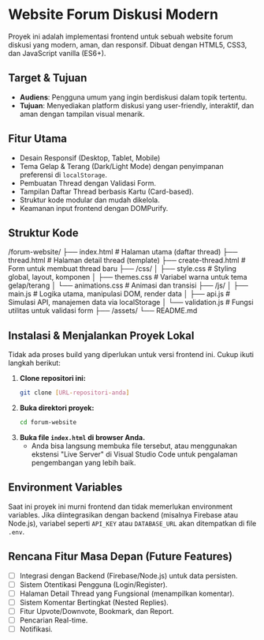 # Website Forum Diskusi Modern

Proyek ini adalah implementasi frontend untuk sebuah website forum diskusi yang modern, aman, dan responsif. Dibuat dengan HTML5, CSS3, dan JavaScript vanilla (ES6+).

## Target & Tujuan

-   **Audiens**: Pengguna umum yang ingin berdiskusi dalam topik tertentu.
-   **Tujuan**: Menyediakan platform diskusi yang user-friendly, interaktif, dan aman dengan tampilan visual menarik.

## Fitur Utama
-   Desain Responsif (Desktop, Tablet, Mobile)
-   Tema Gelap & Terang (Dark/Light Mode) dengan penyimpanan preferensi di `localStorage`.
-   Pembuatan Thread dengan Validasi Form.
-   Tampilan Daftar Thread berbasis Kartu (Card-based).
-   Struktur kode modular dan mudah dikelola.
-   Keamanan input frontend dengan DOMPurify.

## Struktur Kode
/forum-website/
├── index.html                # Halaman utama (daftar thread)
├── thread.html               # Halaman detail thread (template)
├── create-thread.html        # Form untuk membuat thread baru
├── /css/
│   ├── style.css             # Styling global, layout, komponen
│   ├── themes.css            # Variabel warna untuk tema gelap/terang
│   └── animations.css        # Animasi dan transisi
├── /js/
│   ├── main.js               # Logika utama, manipulasi DOM, render data
│   ├── api.js                # Simulasi API, manajemen data via localStorage
│   └── validation.js         # Fungsi utilitas untuk validasi form
├── /assets/
└── README.md


## Instalasi & Menjalankan Proyek Lokal

Tidak ada proses build yang diperlukan untuk versi frontend ini. Cukup ikuti langkah berikut:

1.  **Clone repositori ini:**
    ```bash
    git clone [URL-repositori-anda]
    ```
2.  **Buka direktori proyek:**
    ```bash
    cd forum-website
    ```
3.  **Buka file `index.html` di browser Anda.**
    -   Anda bisa langsung membuka file tersebut, atau menggunakan ekstensi "Live Server" di Visual Studio Code untuk pengalaman pengembangan yang lebih baik.

## Environment Variables
Saat ini proyek ini murni frontend dan tidak memerlukan environment variables. Jika diintegrasikan dengan backend (misalnya Firebase atau Node.js), variabel seperti `API_KEY` atau `DATABASE_URL` akan ditempatkan di file `.env`.

## Rencana Fitur Masa Depan (Future Features)
-   [ ] Integrasi dengan Backend (Firebase/Node.js) untuk data persisten.
-   [ ] Sistem Otentikasi Pengguna (Login/Register).
-   [ ] Halaman Detail Thread yang Fungsional (menampilkan komentar).
-   [ ] Sistem Komentar Bertingkat (Nested Replies).
-   [ ] Fitur Upvote/Downvote, Bookmark, dan Report.
-   [ ] Pencarian Real-time.
-   [ ] Notifikasi.